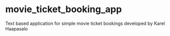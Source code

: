 # movie_ticket_booking_app
 Text based application for simple movie ticket bookings developed by Karel Haapasalo
